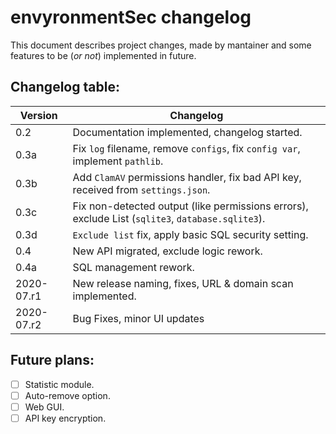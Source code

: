 # envyronmentSec changelog
This document describes project changes, made by mantainer and some features to be (*or not*) implemented in future.

## Changelog table:

Version    | Changelog
---------- | ---------
0.2        | Documentation implemented, changelog started.
0.3a       | Fix ```log``` filename, remove ```configs```, fix ```config var```, implement ```pathlib```.
0.3b       | Add ```ClamAV``` permissions handler, fix bad API key, received from ```settings.json```.
0.3c       | Fix non-detected output (like permissions errors), exclude List (```sqlite3```, ```database.sqlite3```).
0.3d       | ```Exclude list``` fix, apply basic SQL security setting.
0.4        | New API migrated, exclude logic rework.
0.4a       | SQL management rework.
2020-07.r1 | New release naming, fixes, URL & domain scan implemented.
2020-07.r2 | Bug Fixes, minor UI updates

## Future plans:
- [ ] Statistic module.
- [ ] Auto-remove option.
- [ ] Web GUI.
- [ ] API key encryption.
